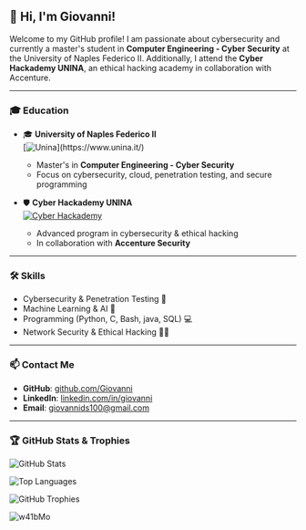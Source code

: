 ## 👋 Hi, I'm Giovanni!

Welcome to my GitHub profile! I am passionate about cybersecurity and currently a master's student in **Computer Engineering - Cyber Security** at the University of Naples Federico II. Additionally, I attend the **Cyber Hackademy UNINA**, an ethical hacking academy in collaboration with Accenture.

---

### 🎓 Education
- 🎓 **University of Naples Federico II**  
  [![Unina]([https://upload.wikimedia.org/wikipedia/it/1/1b/Universit%C3%A0_degli_Studi_di_Napoli_Federico_II_Logo.svg](https://it.wikipedia.org/wiki/File:Napoli_university_seal_alfachannel.png))](https://www.unina.it/)
  - Master's in **Computer Engineering - Cyber Security**
  - Focus on cybersecurity, cloud, penetration testing, and secure programming

- 🛡 **Cyber Hackademy UNINA**  
  [![Cyber Hackademy](https://cyberhackademy.unina.it/wp-content/uploads/2023/07/logo-cyberhackademy.png)](https://cyberhackademy.unina.it/)
  - Advanced program in cybersecurity & ethical hacking
  - In collaboration with **Accenture Security**

---

### 🛠 Skills
- Cybersecurity & Penetration Testing 🔐
- Machine Learning & AI 🤖
- Programming (Python, C, Bash, java, SQL) 💻
- Network Security & Ethical Hacking 🕵️‍♂️

---

### 📫 Contact Me
- **GitHub**: [github.com/Giovanni](https://github.com/Giovanni)
- **LinkedIn**: [linkedin.com/in/giovanni](https://www.linkedin.com/in/giovanni-di-stazio-4a84b92a0/)
- **Email**: [giovannids100@gmail.com](mailto:giovannids100@gmail.com)

---

### 🏆 GitHub Stats & Trophies

![GitHub Stats](https://github-readme-stats.vercel.app/api?username=Giovanni&show_icons=true&theme=dark)

![Top Languages](https://github-readme-stats.vercel.app/api/top-langs/?username=Giovanni&layout=compact&theme=dark)

![GitHub Trophies](https://github-profile-trophy.vercel.app/?username=Giovanni&theme=darkhub&margin-w=15)

![w41bMo](https://github.com/user-attachments/assets/864a9476-d324-4c65-bf86-936a536c4bc1)
